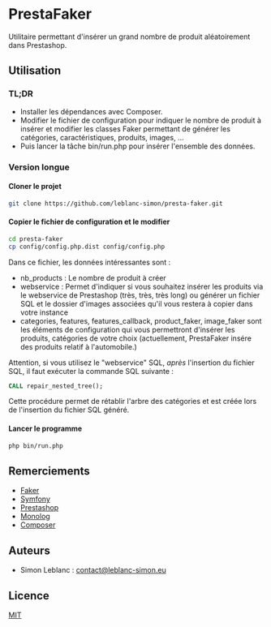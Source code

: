 PrestaFaker
===========

Utilitaire permettant d'insérer un grand nombre de produit aléatoirement dans Prestashop.

Utilisation
-----------

### TL;DR

* Installer les dépendances avec Composer.
* Modifier le fichier de configuration pour indiquer le nombre de produit à insérer et modifier les classes Faker permettant de générer les catégories, caractéristiques, produits, images, ...
* Puis lancer la tâche bin/run.php pour insérer l'ensemble des données.

### Version longue

#### Cloner le projet

```bash
git clone https://github.com/leblanc-simon/presta-faker.git
```

#### Copier le fichier de configuration et le modifier

```bash
cd presta-faker
cp config/config.php.dist config/config.php
```

Dans ce fichier, les données intéressantes sont :

* nb_products : Le nombre de produit à créer
* webservice : Permet d'indiquer si vous souhaitez insérer les produits via le webservice de Prestashop (très, très, très long)
  ou générer un fichier SQL et le dossier d'images associées qu'il vous restera à copier dans votre instance
* categories, features, features_callback, product_faker, image_faker sont les éléments de configuration qui vous permettront
  d'insérer les produits, catégories de votre choix (actuellement, PrestaFaker insére des produits relatif à l'automobile.)

Attention, si vous utilisez le "webservice" SQL, *après* l'insertion du fichier SQL, il faut exécuter la commande SQL suivante :

```sql
CALL repair_nested_tree();
```

Cette procédure permet de rétablir l'arbre des catégories et est créée lors de l'insertion du fichier SQL généré.

#### Lancer le programme

```bash
php bin/run.php
```


Remerciements
-------------

* [Faker](https://github.com/fzaninotto/Faker)
* [Symfony](http://symfony.com/)
* [Prestashop](http://www.prestashop.com/fr/)
* [Monolog](https://github.com/Seldaek/monolog)
* [Composer](https://getcomposer.org/)

Auteurs
-------

* Simon Leblanc : contact@leblanc-simon.eu

Licence
-------

[MIT](http://opensource.org/licenses/MIT)
